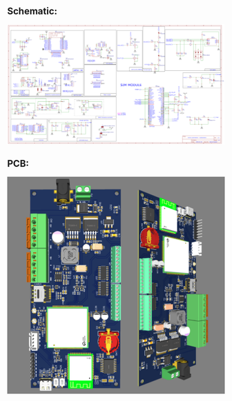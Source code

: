 ## Schematic:
![](https://github.com/haris-mujeeb/IoT-Data-Logger-with-LCD-Display-using-ESP32-and-SIM7600E-/blob/main/Schematic.png)

## PCB:
![](https://github.com/haris-mujeeb/IoT-Data-Logger-with-LCD-Display-using-ESP32-and-SIM7600E-/blob/main/PCB.png)
